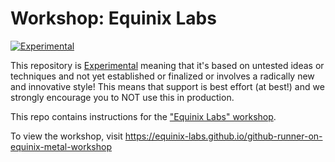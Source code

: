 # Workshop: Equinix Labs

[![Experimental](https://img.shields.io/badge/Stability-Experimental-red.svg)](experimental-statement.md#experimental-statement)

This repository is [Experimental](experimental-statement.md) meaning that it's based on untested ideas or techniques and not yet established or finalized or involves a radically new and innovative style! This means that support is best effort (at best!) and we strongly encourage you to NOT use this in production.


<!---
Using this template in a new project? See CONTIBUTING.md for help.
--->

This repo contains instructions for the ["Equinix Labs" workshop](https://equinix-labs.github.io/github-runner-on-equinix-metal-workshop).

To view the workshop, visit <https://equinix-labs.github.io/github-runner-on-equinix-metal-workshop>
